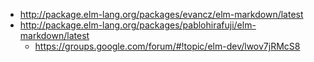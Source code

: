 - http://package.elm-lang.org/packages/evancz/elm-markdown/latest
- http://package.elm-lang.org/packages/pablohirafuji/elm-markdown/latest
  - https://groups.google.com/forum/#!topic/elm-dev/lwov7jRMcS8
